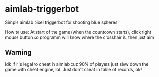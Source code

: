 # aimlab-triggerbot
 
Simple aimlab pixel triggerbot for shooting blue spheres

How to use:
At start of the game (when the countdown starts), click right mouse button so programm will know where the crosshair is, then just aim


## Warning
Idk if it's legal to cheat in aimlab cuz 90% of players just slow down the game with cheat engine, lol. Just don't cheat in table of records, ok?
